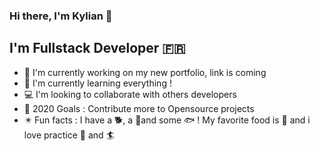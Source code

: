 ### Hi there, I'm Kylian 👋

## I'm Fullstack Developer 🇫🇷
- 🔭 I'm currently working on my new portfolio, link is coming
- 📖 I'm currently learning everything !
- 💻 I'm looking to collaborate with others developers
- 🥅 2020 Goals : Contribute more to Opensource projects
- ✴️ Fun facts : I have a 🐕, a 🐢and some 🐟 ! My favorite food is 🍱 and i love practice 🐎 and 🏄‍